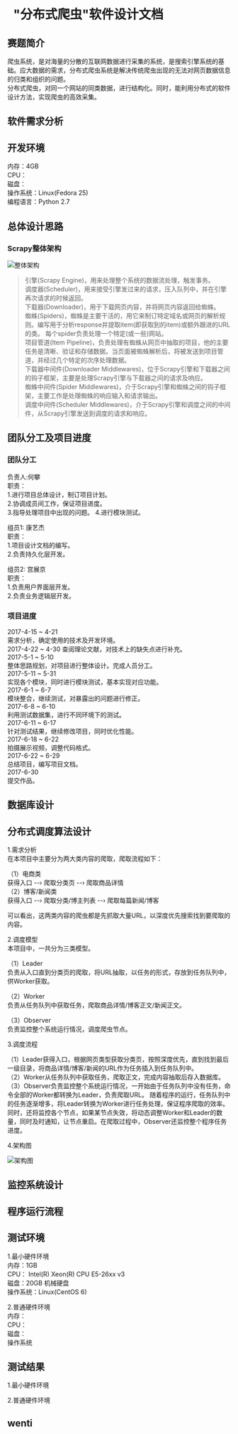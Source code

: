 #   "分布式爬虫"软件设计文档 

## 赛题简介
爬虫系统，是对海量的分散的互联网数据进行采集的系统，是搜索引擎系统的基础。应大数据的需求，分布式爬虫系统是解决传统爬虫出现的无法对网页数据信息的归类和组织的问题。  
分布式爬虫，对同一个网站的同类数据，进行结构化。同时，能利用分布式的软件设计方法，实现爬虫的高效采集。  

## 软件需求分析

## 开发环境

内存：4GB  
CPU：  
磁盘：  
操作系统：Linux(Fedora 25)  
编程语言：Python 2.7

## 总体设计思路

### Scrapy整体架构  
![整体架构](http://jason-images.qiniudn.com/@/python/scrapy/intro/scrapy_backbone.png)    

>引擎(Scrapy Engine)，用来处理整个系统的数据流处理，触发事务。  
调度器(Scheduler)，用来接受引擎发过来的请求，压入队列中，并在引擎再次请求的时候返回。  
下载器(Downloader)，用于下载网页内容，并将网页内容返回给蜘蛛。  
蜘蛛(Spiders)，蜘蛛是主要干活的，用它来制订特定域名或网页的解析规则。编写用于分析response并提取item(即获取到的item)或额外跟进的URL的类。 每个spider负责处理一个特定(或一些)网站。  
项目管道(Item Pipeline)，负责处理有蜘蛛从网页中抽取的项目，他的主要任务是清晰、验证和存储数据。当页面被蜘蛛解析后，将被发送到项目管道，并经过几个特定的次序处理数据。  
下载器中间件(Downloader Middlewares)，位于Scrapy引擎和下载器之间的钩子框架，主要是处理Scrapy引擎与下载器之间的请求及响应。  
蜘蛛中间件(Spider Middlewares)，介于Scrapy引擎和蜘蛛之间的钩子框架，主要工作是处理蜘蛛的响应输入和请求输出。  
调度中间件(Scheduler Middlewares)，介于Scrapy引擎和调度之间的中间件，从Scrapy引擎发送到调度的请求和响应。  

## 团队分工及项目进度 

### 团队分工

负责人:何攀     
职责：   
     1.进行项目总体设计，制订项目计划。  
     2.协调成员间工作，保证项目进度。  
     3.指导处理项目中出现的问题。
     4.进行模块测试。

组员1: 康艺杰  
职责：  
     1.项目设计文档的编写。  
     2.负责持久化层开发。  

组员2: 宫展京  
职责：  
     1.负责用户界面层开发。  
     2.负责业务逻辑层开发。  
      
### 项目进度  

2017-4-15 ~ 4-21  
    需求分析，确定使用的技术及开发环境。  
2017-4-22 ~ 4-30
    查阅理论文献，对技术上的缺失点进行补充。  
2017-5-1 ~ 5-10  
    整体思路规划，对项目进行整体设计。完成人员分工。  
2017-5-11 ~ 5-31  
    实现各个模块，同时进行模块测试，基本实现对应功能。  
2017-6-1 ~ 6-7  
    模块整合，继续测试，对暴露出的问题进行修正。  
2017-6-8 ~ 6-10  
    利用测试数据集，进行不同环境下的测试。  
2017-6-11 ~ 6-17  
    针对测试结果，继续修改项目，同时优化性能。  
2017-6-18 ~ 6-22  
    拍摄展示视频，调整代码格式。  
2017-6-22 ~ 6-29  
    总结项目，编写项目文档。  
2017-6-30  
    提交作品。  


## 数据库设计
## 分布式调度算法设计

1.需求分析  
在本项目中主要分为两大类内容的爬取，爬取流程如下：  

（1）电商类  
获得入口 --› 爬取分类页 --› 爬取商品详情  
（2）博客/新闻类  
获得入口 --› 爬取分类/博主列表 --› 爬取每篇新闻/博客  

可以看出，这两类内容的爬虫都是先抓取大量URL，以深度优先搜索找到要爬取的内容。  

2.调度模型  
本项目中，一共分为三类模型。  

（1）Leader  
负责从入口直到分类页的爬取，将URL抽取，以任务的形式，存放到任务队列中，供Worker获取。  

（2）Worker  
负责从任务队列中获取任务，爬取商品详情/博客正文/新闻正文。  

（3）Observer  
负责监控整个系统运行情况，调度爬虫节点。  

 3.调度流程   

（1）Leader获得入口，根据网页类型获取分类页，按照深度优先，直到找到最后一级目录，将商品详情/博客/新闻的URL作为任务插入到任务队列中。  
（2）Worker从任务队列中获取任务，爬取正文，完成内容抽取后存入数据库。  
（3）Observer负责监控整个系统运行情况，一开始由于任务队列中没有任务，命令全部的Worker都转换为Leader，负责爬取URL。
随着程序的运行，任务队列中的任务逐渐增多，将Leader转换为Worker进行任务处理，保证程序爬取的效率。同时，还将监控各个节点，如果某节点失效，将动态调整Worker和Leader的数量，同时及时通知，让节点重启。在爬取过程中，Observer还监控整个程序任务进度。  

4.架构图    

![架构图](http://img.blog.csdn.net/20170624150958782?watermark/2/text/aHR0cDovL2Jsb2cuY3Nkbi5uZXQvWGl5b3VMaW51eF9LYW5neWlqaWU=/font/5a6L5L2T/fontsize/400/fill/I0JBQkFCMA==/dissolve/70/gravity/SouthEast)  

## 监控系统设计

## 程序运行流程

## 测试环境
1.最小硬件环境  
内存：1GB  
CPU： Intel(R) Xeon(R) CPU E5-26xx v3  
磁盘：20GB 机械硬盘  
操作系统：Linux(CentOS 6)  

2.普通硬件环境  
内存：  
CPU：  
磁盘：  
操作系统   

## 测试结果
1.最小硬件环境

2.普通硬件环境
##  wenti 

